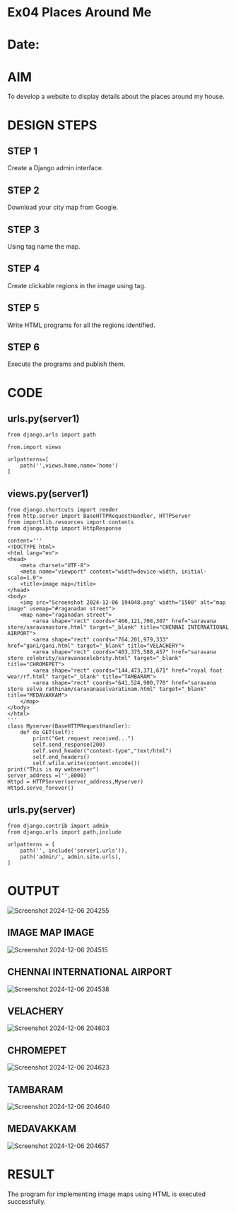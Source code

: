 # Ex04 Places Around Me
# Date: 
# AIM
To develop a website to display details about the places around my house.

# DESIGN STEPS
## STEP 1
Create a Django admin interface.

## STEP 2
Download your city map from Google.

## STEP 3
Using <map> tag name the map.

## STEP 4
Create clickable regions in the image using <area> tag.

## STEP 5
Write HTML programs for all the regions identified.

## STEP 6
Execute the programs and publish them.

# CODE
## urls.py(server1)
~~~
from django.urls import path  

from.import views  

urlpatterns=[  
    path('',views.home,name='home')  
]
~~~
## views.py(server1)  
~~~ 
from django.shortcuts import render
from http.server import BaseHTTPRequestHandler, HTTPServer
from importlib.resources import contents
from django.http import HttpResponse

content='''
<!DOCTYPE html>
<html lang="en">
<head>
    <meta charset="UTF-8">
    <meta name="viewport" content="width=device-width, initial-scale=1.0">
    <title>image map</title>
</head>
<body>
    <img src="Screenshot 2024-12-06 194048.png" width="1500" alt="map image" usemap="#raganadan street">
    <map name="raganadan street">
        <area shape="rect" coords="466,121,708,307" href="saravana store/saravanastore.html" target="_blank" title="CHENNAI INTERNATIONAL AIRPORT">
        <area shape="rect" coords="764,201,979,333" href="gani/gani.html" target="_blank" title="VELACHERY">
        <area shape="rect" coords="403,375,588,457" href="saravana store celebrity/saravanacelebrity.html" target="_blank" title="CHROMEPET">
        <area shape="rect" coords="144,473,371,671" href="royal foot wear/rf.html" target="_blank" title="TAMBARAM">
        <area shape="rect" coords="641,524,900,778" href="saravana store selva rathinam/saravanaselvaratinam.html" target="_blank" title="MEDAVAKKAM">
    </map>
</body>
</html>
'''
class Myserver(BaseHTTPRequestHandler):
    def do_GET(self):
        print("Get request received...")
        self.send_response(200)
        self.send_header("content-type","text/html")
        self.end_headers()
        self.wfile.write(content.encode())
print("This is my webserver")
server_address =('',8000)
Httpd = HTTPServer(server_address,Myserver)
Httpd.serve_forever()
~~~
## urls.py(server)
~~~
from django.contrib import admin  
from django.urls import path,include  

urlpatterns = [  
    path('', include('server1.urls')),  
    path('admin/', admin.site.urls),  
]
~~~
# OUTPUT
![Screenshot 2024-12-06 204255](https://github.com/user-attachments/assets/fd62e994-7db7-41c3-b071-006695c390ca)

## IMAGE MAP IMAGE
![Screenshot 2024-12-06 204515](https://github.com/user-attachments/assets/85c2eaab-2519-42a9-82fd-4d791ce7889b)

## CHENNAI INTERNATIONAL AIRPORT
![Screenshot 2024-12-06 204538](https://github.com/user-attachments/assets/f22126c3-a0b6-4adb-9d62-a8ca4a61061c)

## VELACHERY
![Screenshot 2024-12-06 204603](https://github.com/user-attachments/assets/8ac14c78-4fd8-4e6d-88a5-00eec07b62d4)

## CHROMEPET
![Screenshot 2024-12-06 204623](https://github.com/user-attachments/assets/47c16055-1290-4028-a163-09456d148da0)

## TAMBARAM
![Screenshot 2024-12-06 204640](https://github.com/user-attachments/assets/cda636a9-e06d-410a-9407-061edbd502d5)

## MEDAVAKKAM
![Screenshot 2024-12-06 204657](https://github.com/user-attachments/assets/5524a262-3663-4c35-a1ef-5a8aedaaf31e)


# RESULT
The program for implementing image maps using HTML is executed successfully.
